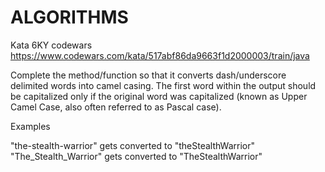 # ALGORITHMS

Kata 6KY codewars https://www.codewars.com/kata/517abf86da9663f1d2000003/train/java

Complete the method/function so that it converts dash/underscore delimited words into camel casing. The first word within the output should be capitalized only if the original word was capitalized (known as Upper Camel Case, also often referred to as Pascal case).

Examples

"the-stealth-warrior" gets converted to "theStealthWarrior"
"The_Stealth_Warrior" gets converted to "TheStealthWarrior"
